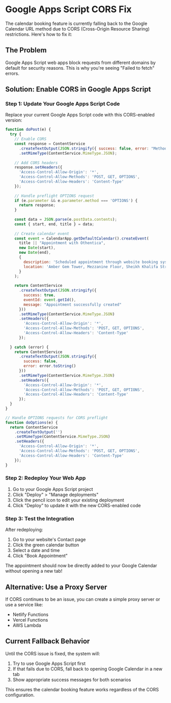 # Google Apps Script CORS Fix

The calendar booking feature is currently falling back to the Google Calendar URL method due to CORS (Cross-Origin Resource Sharing) restrictions. Here's how to fix it:

## The Problem
Google Apps Script web apps block requests from different domains by default for security reasons. This is why you're seeing "Failed to fetch" errors.

## Solution: Enable CORS in Google Apps Script

### Step 1: Update Your Google Apps Script Code

Replace your current Google Apps Script code with this CORS-enabled version:

```javascript
function doPost(e) {
  try {
    // Enable CORS
    const response = ContentService
      .createTextOutput(JSON.stringify({ success: false, error: "Method not allowed" }))
      .setMimeType(ContentService.MimeType.JSON);
    
    // Add CORS headers
    response.setHeaders({
      'Access-Control-Allow-Origin': '*',
      'Access-Control-Allow-Methods': 'POST, GET, OPTIONS',
      'Access-Control-Allow-Headers': 'Content-Type'
    });
    
    // Handle preflight OPTIONS request
    if (e.parameter && e.parameter.method === 'OPTIONS') {
      return response;
    }
    
    const data = JSON.parse(e.postData.contents);
    const { start, end, title } = data;
    
    // Create calendar event
    const event = CalendarApp.getDefaultCalendar().createEvent(
      title || "Appointment with Othentica",
      new Date(start),
      new Date(end),
      {
        description: 'Scheduled appointment through website booking system. Please arrive 10 minutes early.',
        location: 'Amber Gem Tower, Mezzanine Floor, Sheikh Khalifa Street, Ajman, United Arab Emirates'
      }
    );
    
    return ContentService
      .createTextOutput(JSON.stringify({ 
        success: true, 
        eventId: event.getId(),
        message: "Appointment successfully created"
      }))
      .setMimeType(ContentService.MimeType.JSON)
      .setHeaders({
        'Access-Control-Allow-Origin': '*',
        'Access-Control-Allow-Methods': 'POST, GET, OPTIONS',
        'Access-Control-Allow-Headers': 'Content-Type'
      });
      
  } catch (error) {
    return ContentService
      .createTextOutput(JSON.stringify({ 
        success: false, 
        error: error.toString() 
      }))
      .setMimeType(ContentService.MimeType.JSON)
      .setHeaders({
        'Access-Control-Allow-Origin': '*',
        'Access-Control-Allow-Methods': 'POST, GET, OPTIONS',
        'Access-Control-Allow-Headers': 'Content-Type'
      });
  }
}

// Handle OPTIONS requests for CORS preflight
function doOptions(e) {
  return ContentService
    .createTextOutput('')
    .setMimeType(ContentService.MimeType.JSON)
    .setHeaders({
      'Access-Control-Allow-Origin': '*',
      'Access-Control-Allow-Methods': 'POST, GET, OPTIONS',
      'Access-Control-Allow-Headers': 'Content-Type'
    });
}
```

### Step 2: Redeploy Your Web App

1. Go to your Google Apps Script project
2. Click "Deploy" > "Manage deployments"
3. Click the pencil icon to edit your existing deployment
4. Click "Deploy" to update it with the new CORS-enabled code

### Step 3: Test the Integration

After redeploying:
1. Go to your website's Contact page
2. Click the green calendar button
3. Select a date and time
4. Click "Book Appointment"

The appointment should now be directly added to your Google Calendar without opening a new tab!

## Alternative: Use a Proxy Server

If CORS continues to be an issue, you can create a simple proxy server or use a service like:
- Netlify Functions
- Vercel Functions
- AWS Lambda

## Current Fallback Behavior

Until the CORS issue is fixed, the system will:
1. Try to use Google Apps Script first
2. If that fails due to CORS, fall back to opening Google Calendar in a new tab
3. Show appropriate success messages for both scenarios

This ensures the calendar booking feature works regardless of the CORS configuration.
